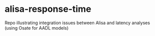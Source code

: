 # alisa-response-time
Repo illustrating integration issues between Alisa and latency analyses (using Osate for AADL models)
